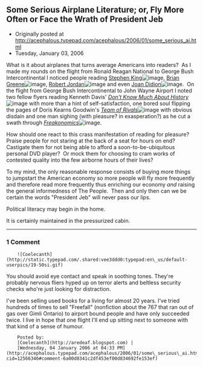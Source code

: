 ## Some Serious Airplane Literature; or, Fly More Often or Face the Wrath of President Jeb

 * Originally posted at http://acephalous.typepad.com/acephalous/2006/01/some_serious_ai.html
 * Tuesday, January 03, 2006



What is it about airplanes that turns average Americans into readers?  As I made my rounds on the flight from Ronald Reagan National to George Bush Intercontinental I noticed people reading [Stephen King](http://www.amazon.com/exec/obidos/redirect?link\_code=ur2&tag=diesekoschmar-20&camp=1789&creative=9325&path=http%!A(MISSING)%!F(MISSING)%!F(MISSING)www.amazon.com%!F(MISSING)gp%!F(MISSING)product%!F(MISSING)1880418592%!F(MISSING)qid%!D(MISSING)1136342293%!F(MISSING)sr%!D(MISSING)8-8%!F(MISSING)ref%!D(MISSING)pd\_bbs\_8)![image](http://www.assoc-amazon.com/e/ir?t=diesekoschmar-20&l=ur2&o=1), [Brian Greene](http://www.amazon.com/exec/obidos/redirect?link\_code=ur2&tag=diesekoschmar-20&camp=1789&creative=9325&path=http%!A(MISSING)%!F(MISSING)%!F(MISSING)www.amazon.com%!F(MISSING)gp%!F(MISSING)product%!F(MISSING)0375708111)![image](http://www.assoc-amazon.com/e/ir?t=diesekoschmar-20&l=ur2&o=1), [Robert Jordan](http://www.amazon.com/exec/obidos/redirect?link\_code=ur2&tag=diesekoschmar-20&camp=1789&creative=9325&path=http%!A(MISSING)%!F(MISSING)%!F(MISSING)www.amazon.com%!F(MISSING)gp%!F(MISSING)product%!F(MISSING)0312873077)![image](http://www.assoc-amazon.com/e/ir?t=diesekoschmar-20&l=ur2&o=1) and even [Joan Didion](http://www.amazon.com/exec/obidos/redirect?link\_code=ur2&tag=diesekoschmar-20&camp=1789&creative=9325&path=http%!A(MISSING)%!F(MISSING)%!F(MISSING)www.amazon.com%!F(MISSING)gp%!F(MISSING)product%!F(MISSING)140004314X)![image](http://www.assoc-amazon.com/e/ir?t=diesekoschmar-20&l=ur2&o=1).  On the flight from George Bush Intercontinental to John Wayne Airport I noted two fellow flyers reading Kenneth Davis' [_Don't Know Much About History_](http://www.amazon.com/exec/obidos/redirect?link\_code=ur2&tag=diesekoschmar-20&camp=1789&creative=9325&path=http%!A(MISSING)%!F(MISSING)%!F(MISSING)www.amazon.com%!F(MISSING)gp%!F(MISSING)product%!F(MISSING)0060083824)![image](http://www.assoc-amazon.com/e/ir?t=diesekoschmar-20&l=ur2&o=1) with more than a hint of self-satisfaction, one bored soul flipping the pages of Doris Kearns Goodwin's [_Team of Rivals_](http://www.amazon.com/exec/obidos/redirect?link\_code=ur2&tag=diesekoschmar-20&camp=1789&creative=9325&path=http%!A(MISSING)%!F(MISSING)%!F(MISSING)www.amazon.com%!F(MISSING)gp%!F(MISSING)product%!F(MISSING)0684824906)![image](http://www.assoc-amazon.com/e/ir?t=diesekoschmar-20&l=ur2&o=1) with obvious disdain and one man sighing (with pleasure? in exasperation?) as he cut a swath through [_Freakonomics_](http://www.amazon.com/exec/obidos/redirect?link\_code=ur2&tag=diesekoschmar-20&camp=1789&creative=9325&path=http%!A(MISSING)%!F(MISSING)%!F(MISSING)www.amazon.com%!F(MISSING)gp%!F(MISSING)product%!F(MISSING)006073132X)![image](http://www.assoc-amazon.com/e/ir?t=diesekoschmar-20&l=ur2&o=1).  

How should one react to this crass manifestation of reading for pleasure?  Praise people for not staring at the back of a seat for hours on end?  Castigate them for not being able to afford a soon-to-be-ubiquitous personal DVD player?  Or mock them for choosing to cram works of contested quality into the few airborne hours of their lives?  

To my mind, the only reasonable response consists of buying more things to jumpstart the American economy so more people will fly more frequently and therefore read more frequently thus enriching our economy _and_ raising the general informedness of The People.  Then and only then can we be certain the words "President Jeb" will never pass our lips.  

Political literacy may begin in the home.  

It is certainly maintained in the pressurized cabin.

		

* * *

### 1 Comment 

		

                
[]()

	

		![Coelecanth](http://static.typepad.com/.shared:vee3ddd0:typepad:en\_us/default-userpics/19-50si.gif)
	

	

		

You should avoid eye contact and speak in soothing tones.  They're probably nervous fliers hyped up on terror alerts and beltless security checks who're just looking for distraction.

I've been selling used books for a living for almost 20 years.  I've tried hundreds of times to sell "Freefall" (nonfiction about the 767 that ran out of gas over Gimli Ontario) to airport bound people and have only succeeded twice.  I live in hope that one flight I'll end up sitting next to someone with that kind of a sense of humour.

	

		Posted by:
		[Coelecanth](http://aredeaf.blogspot.com) |
		[Wednesday, 04 January 2006 at 04:33 PM](http://acephalous.typepad.com/acephalous/2006/01/some\_serious\_ai.html?cid=12566346#comment-6a00d8341c2df453ef00d834692fe153ef)

		

        